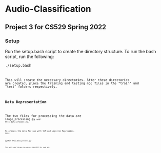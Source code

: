 # Audio-Classification

## Project 3 for CS529 Spring 2022

### Setup

Run the setup.bash script to create the directory structure.
To run the bash script, run the following:

<code>./setup.bash<code>

This will create the necessary directories.
After these directories are created, place the training and testing mp3 files in the "train" and "test" folders respectively.

### Data Representation

The two files for processing the data are <code>image_processing.py<code> and <code>mfcc_data_process.py<code>.  

To process the data for use with SVM and Logistic Regression, run:

<code>python mfcc_data_process.py<code>

This will use librosa to process the MFCC for each mp3


